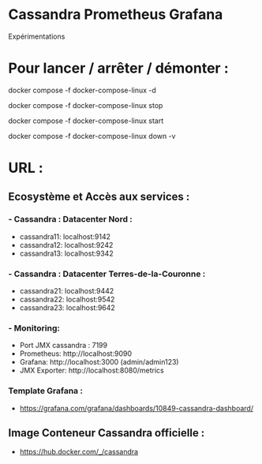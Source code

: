 # Cassandra Prometheus Grafana
Expérimentations

# Pour lancer / arrêter / démonter : 

docker compose -f docker-compose-linux -d

docker compose -f docker-compose-linux stop

docker compose -f docker-compose-linux start

docker compose -f docker-compose-linux down -v

# URL : 

## Ecosystème et Accès aux services  :

### - Cassandra : Datacenter Nord :
* cassandra11: localhost:9142
* cassandra12: localhost:9242 
* cassandra13: localhost:9342

### - Cassandra : Datacenter Terres-de-la-Couronne :
* cassandra21: localhost:9442
* cassandra22: localhost:9542
* cassandra23: localhost:9642

### - Monitoring:
* Port JMX cassandra : 7199
* Prometheus: http://localhost:9090
* Grafana: http://localhost:3000 (admin/admin123)
* JMX Exporter: http://localhost:8080/metrics

### Template Grafana : 
* https://grafana.com/grafana/dashboards/10849-cassandra-dashboard/

## Image Conteneur Cassandra officielle :
* https://hub.docker.com/_/cassandra
